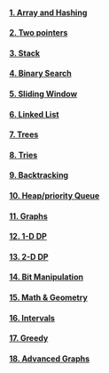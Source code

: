 #### [1. Array and Hashing](src/main/java/org/problem/array_hashing/index.md)
#### [2. Two pointers](src/main/java/org/problem/two_pointers/index.md) 
#### [3. Stack](src/main/java/org/problem/stack/index.md) 
#### [4. Binary Search](src/main/java/org/problem/binary_search/index.md) 
#### [5. Sliding Window](src/main/java/org/problem/sliding_window/index.md) 
#### [6. Linked List](src/main/java/org/problem/linked_list/index.md) 
#### [7. Trees](src/main/java/org/problem/trees/index.md) 
#### [8. Tries](src/main/java/org/problem/trees/index.md) 
#### [9. Backtracking](src/main/java/org/problem/trees/index.md) 
#### [10. Heap/priority Queue](src/main/java/org/problem/trees/index.md) 
#### [11. Graphs](src/main/java/org/problem/trees/index.md) 
#### [12. 1-D DP](src/main/java/org/problem/trees/index.md) 
#### [13. 2-D DP](src/main/java/org/problem/trees/index.md) 
#### [14. Bit Manipulation](src/main/java/org/problem/trees/index.md) 
#### [15. Math & Geometry](src/main/java/org/problem/trees/index.md) 
#### [16. Intervals](src/main/java/org/problem/trees/index.md)
#### [17. Greedy](src/main/java/org/problem/trees/index.md)
#### [18. Advanced Graphs](src/main/java/org/problem/trees/index.md)